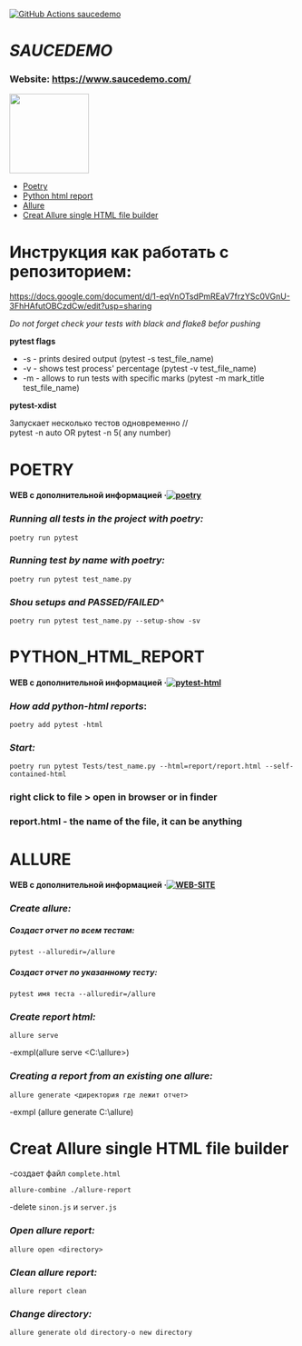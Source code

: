 [![GitHub Actions saucedemo](https://github.com/ivanovajulika/RedRover/actions/workflows/action.yml/badge.svg)](https://github.com/Elvorob/Saucedemo/actions)
# ***SAUCEDEMO***
### Website: https://www.saucedemo.com/ 


[<img src="https://www.saucedemo.com/static/media/Login_Bot_graphic.20658452.png" width="140" height="140">](https://www.saucedemo.com/)
- [Poetry](#some-poetry)
- [Python html report](#some-html)
- [Allure](#some-allure)
- [Creat Allure single HTML file builder](#some-allure-html-file)

# **Инструкция как работать с репозиторием:**

https://docs.google.com/document/d/1-eqVnOTsdPmREaV7frzYSc0VGnU-3FhHAfutOBCzdCw/edit?usp=sharing

*Do not forget check your tests with black and flake8 befor pushing*

**pytest flags**
- -s - prints desired output (pytest -s test_file_name)
- -v - shows test process' percentage (pytest -v test_file_name)
- -m - allows to run tests with specific marks (pytest -m mark_title test_file_name)

**pytest-xdist**

Запускает несколько тестов одновременно //  
pytest -n auto OR pytest -n 5( any number)

# POETRY<a name="some-poetry"></a> 
#### WEB с дополнительной информацией &middot;[![poetry](https://img.shields.io/badge/poetry-website-brightgreen.svg?style=flat-square)](https://python-poetry.org/docs/)
  
### *Running all tests in the project with poetry:*
  
    poetry run pytest 
  
### *Running test by name with poetry:*
  
    poetry run pytest test_name.py 
  
### *Shou setups and PASSED/FAILED^*
  
    poetry run pytest test_name.py --setup-show -sv 
   
# PYTHON_HTML_REPORT <a name="some-html"></a>
#### WEB с дополнительной информацией &middot;[![pytest-html](https://img.shields.io/badge/pyhtml-website-brightgreen.svg?style=flat-square)](https://pytest-html.readthedocs.io/en/latest/user_guide.html)

### *How add python-html reports*:
  
    poetry add pytest -html

### ***Start:***
  
    poetry run pytest Tests/test_name.py --html=report/report.html --self-contained-html
    
### right click to file > open in browser or in finder  
### report.html - the name of the file, it can be anything  

# ALLURE <a name="some-allure"></a>
#### WEB с дополнительной информацией &middot;[![WEB-SITE](https://img.shields.io/badge/allure-website-brightgreen.svg?style=flat-square)](https://docs.qameta.io/allure/#_pytest)
  
### ***Create allure:***
  
##### Создаст отчет по всем тестам:
  
    pytest --alluredir=/allure
  
##### Создаст отчет по  указанному тесту:
  
    pytest имя теста --alluredir=/allure
  
### ***Create report html:***
     
    allure serve
    
-exmpl(allure serve <C:\allure>)
  
### ***Creating a report from an existing one allure:***
  
    allure generate <директория где лежит отчет>
  
-exmpl (allure generate C:\allure)
  
# Creat Allure single HTML file builder<a name="some-allure-html-file"></a>
-создает файл `complete.html`
  
    allure-combine ./allure-report
  
-delete  `sinon.js` и `server.js`
  
### ***Open allure report:***
  
    allure open <directory>  

### ***Clean allure report:***
  
    allure report clean 

### ***Change directory:***

    allure generate old directory-o new directory
